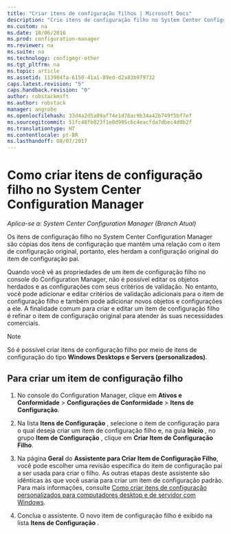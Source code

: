 ```yaml
---
title: "Criar itens de configuração filhos | Microsoft Docs"
description: "Crie itens de configuração filho no System Center Configuration Manager."
ms.custom: na
ms.date: 10/06/2016
ms.prod: configuration-manager
ms.reviewer: na
ms.suite: na
ms.technology: configmgr-other
ms.tgt_pltfrm: na
ms.topic: article
ms.assetid: 113984fa-6150-41a1-89ed-d2a83b979732
caps.latest.revision: "5"
caps.handback.revision: "0"
author: robstackmsft
ms.author: robstack
manager: angrobe
ms.openlocfilehash: 33d4a2d5a09af74e1d76ac9b34a42b749f5bf7ef
ms.sourcegitcommit: 51fc48fb023f1e8d995c6c4eacfda7dbec4d0b2f
ms.translationtype: HT
ms.contentlocale: pt-BR
ms.lasthandoff: 08/07/2017
---
```

# <a name="how-to-create-child-configuration-items-in-system-center-configuration-manager"></a>Como criar itens de configuração filho no System Center Configuration Manager

*Aplica-se a: System Center Configuration Manager (Branch Atual)*

Os itens de configuração filho no System Center Configuration Manager são cópias dos itens de configuração que mantêm uma relação com o item de configuração original, portanto, eles herdam a configuração original do item de configuração pai.  

Quando você vê as propriedades de um item de configuração filho no console do Configuration Manager, não é possível editar os objetos herdados e as configurações com seus critérios de validação. No entanto, você pode adicionar e editar critérios de validação adicionais para o item de configuração filho e também pode adicionar novos objetos e configurações a ele.
A finalidade comum para criar e editar um item de configuração filho é refinar o item de configuração original para atender às suas necessidades comerciais.  

> [!NOTE]  
>  Só é possível criar itens de configuração filho por meio de itens de configuração do tipo **Windows Desktops e Servers (personalizados)**.  

## <a name="to-create-a-child-configuration-item"></a>Para criar um item de configuração filho  

1.  No console do Configuration Manager, clique em **Ativos e Conformidade** > **Configurações de Conformidade** > **Itens de Configuração**.  

3.  Na lista **Itens de Configuração** , selecione o item de configuração para o qual deseja criar um item de configuração filho e, na guia **Início** , no grupo **Item de Configuração** , clique em **Criar Item de Configuração Filho**.  

4.  Na página **Geral** do **Assistente para Criar Item de Configuração Filho**, você pode escolher uma revisão específica do item de configuração pai a ser usada para criar o filho. As outras etapas deste assistente são idênticas às que você usaria para criar um item de configuração padrão. Para mais informações, consulte [Como criar itens de configuração personalizados para computadores desktop e de servidor com Windows](../../compliance/deploy-use/create-custom-configuration-items-for-windows-desktop-and-server-computers-managed-with-the-client.md).  

5.  Conclua o assistente. O novo item de configuração filho é exibido na lista **Itens de Configuração** .  
